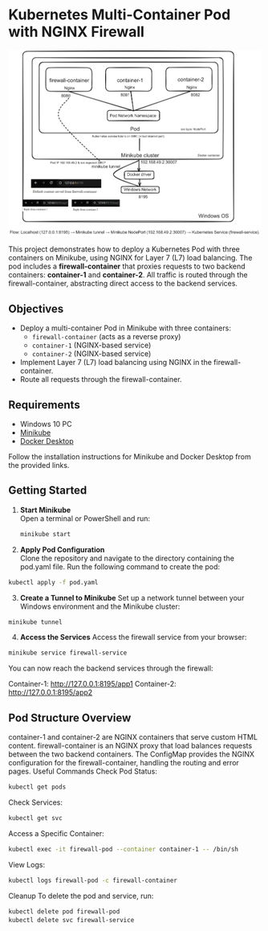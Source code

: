 # Kubernetes Multi-Container Pod with NGINX Firewall

![Markdown](https://github.com/hasanashik/yaml-learning/blob/main/01%20Pod%20with%20Inter-Container%20Communication%20and%20Firewall-Proxy%20Setup/diagram.PNG?style=for-the-badge&logo=markdown&logoColor=white)

This project demonstrates how to deploy a Kubernetes Pod with three containers on Minikube, using NGINX for Layer 7 (L7) load balancing. The pod includes a **firewall-container** that proxies requests to two backend containers: **container-1** and **container-2**. All traffic is routed through the firewall-container, abstracting direct access to the backend services.

## Objectives

- Deploy a multi-container Pod in Minikube with three containers:
  - `firewall-container` (acts as a reverse proxy)
  - `container-1` (NGINX-based service)
  - `container-2` (NGINX-based service)
- Implement Layer 7 (L7) load balancing using NGINX in the firewall-container.
- Route all requests through the firewall-container.

## Requirements

- Windows 10 PC
- [Minikube](https://minikube.sigs.k8s.io/docs/start/)
- [Docker Desktop](https://docs.docker.com/desktop/install/windows-install/)

Follow the installation instructions for Minikube and Docker Desktop from the provided links.

## Getting Started

1. **Start Minikube**  
   Open a terminal or PowerShell and run:
   ```bash
   minikube start
   ```
2. **Apply Pod Configuration**  
   Clone the repository and navigate to the directory containing the pod.yaml file. Run the following command to create the pod:

```bash
kubectl apply -f pod.yaml
```

3. **Create a Tunnel to Minikube**
   Set up a network tunnel between your Windows environment and the Minikube cluster:

```bash
minikube tunnel
```

4. **Access the Services**
   Access the firewall service from your browser:

```bash
minikube service firewall-service
```

You can now reach the backend services through the firewall:

Container-1: http://127.0.0.1:8195/app1
Container-2: http://127.0.0.1:8195/app2

## Pod Structure Overview

container-1 and container-2 are NGINX containers that serve custom HTML content.
firewall-container is an NGINX proxy that load balances requests between the two backend containers.
The ConfigMap provides the NGINX configuration for the firewall-container, handling the routing and error pages.
Useful Commands
Check Pod Status:

```bash
kubectl get pods
```

Check Services:

```bash
kubectl get svc
```

Access a Specific Container:

```bash
kubectl exec -it firewall-pod --container container-1 -- /bin/sh
```

View Logs:

```bash
kubectl logs firewall-pod -c firewall-container
```

Cleanup
To delete the pod and service, run:

```bash
kubectl delete pod firewall-pod
kubectl delete svc firewall-service
```
